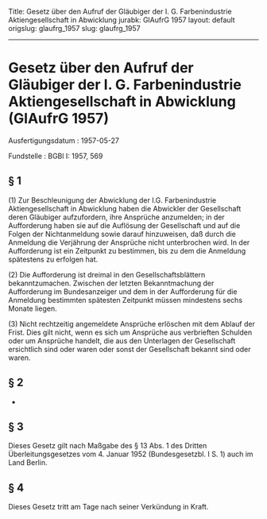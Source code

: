 Title: Gesetz über den Aufruf der Gläubiger der I. G. Farbenindustrie Aktiengesellschaft
  in Abwicklung
jurabk: GlAufrG 1957
layout: default
origslug: glaufrg_1957
slug: glaufrg_1957

---

# Gesetz über den Aufruf der Gläubiger der I. G. Farbenindustrie Aktiengesellschaft in Abwicklung (GlAufrG 1957)

Ausfertigungsdatum
:   1957-05-27

Fundstelle
:   BGBl I: 1957, 569



## § 1

(1) Zur Beschleunigung der Abwicklung der I.G. Farbenindustrie
Aktiengesellschaft in Abwicklung haben die Abwickler der Gesellschaft
deren Gläubiger aufzufordern, ihre Ansprüche anzumelden; in der
Aufforderung haben sie auf die Auflösung der Gesellschaft und auf die
Folgen der Nichtanmeldung sowie darauf hinzuweisen, daß durch die
Anmeldung die Verjährung der Ansprüche nicht unterbrochen wird. In der
Aufforderung ist ein Zeitpunkt zu bestimmen, bis zu dem die Anmeldung
spätestens zu erfolgen hat.

(2) Die Aufforderung ist dreimal in den Gesellschaftsblättern
bekanntzumachen. Zwischen der letzten Bekanntmachung der Aufforderung
im Bundesanzeiger und dem in der Aufforderung für die Anmeldung
bestimmten spätesten Zeitpunkt müssen mindestens sechs Monate liegen.

(3) Nicht rechtzeitig angemeldete Ansprüche erlöschen mit dem Ablauf
der Frist. Dies gilt nicht, wenn es sich um Ansprüche aus verbrieften
Schulden oder um Ansprüche handelt, die aus den Unterlagen der
Gesellschaft ersichtlich sind oder waren oder sonst der Gesellschaft
bekannt sind oder waren.


## § 2

-


## § 3

Dieses Gesetz gilt nach Maßgabe des § 13 Abs. 1 des Dritten
Überleitungsgesetzes vom 4. Januar 1952 (Bundesgesetzbl. I S. 1) auch
im Land Berlin.


## § 4

Dieses Gesetz tritt am Tage nach seiner Verkündung in Kraft.

